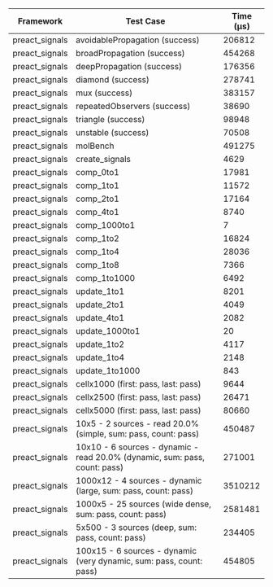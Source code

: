 | Framework | Test Case | Time (μs) |
| --- | --- | --- |
| preact_signals | avoidablePropagation (success) | 206812 |
| preact_signals | broadPropagation (success) | 454268 |
| preact_signals | deepPropagation (success) | 176356 |
| preact_signals | diamond (success) | 278741 |
| preact_signals | mux (success) | 383157 |
| preact_signals | repeatedObservers (success) | 38690 |
| preact_signals | triangle (success) | 98948 |
| preact_signals | unstable (success) | 70508 |
| preact_signals | molBench | 491275 |
| preact_signals | create_signals | 4629 |
| preact_signals | comp_0to1 | 17981 |
| preact_signals | comp_1to1 | 11572 |
| preact_signals | comp_2to1 | 17164 |
| preact_signals | comp_4to1 | 8740 |
| preact_signals | comp_1000to1 | 7 |
| preact_signals | comp_1to2 | 16824 |
| preact_signals | comp_1to4 | 28036 |
| preact_signals | comp_1to8 | 7366 |
| preact_signals | comp_1to1000 | 6492 |
| preact_signals | update_1to1 | 8201 |
| preact_signals | update_2to1 | 4049 |
| preact_signals | update_4to1 | 2082 |
| preact_signals | update_1000to1 | 20 |
| preact_signals | update_1to2 | 4117 |
| preact_signals | update_1to4 | 2148 |
| preact_signals | update_1to1000 | 843 |
| preact_signals | cellx1000 (first: pass, last: pass) | 9644 |
| preact_signals | cellx2500 (first: pass, last: pass) | 26471 |
| preact_signals | cellx5000 (first: pass, last: pass) | 80660 |
| preact_signals | 10x5 - 2 sources - read 20.0% (simple, sum: pass, count: pass) | 450487 |
| preact_signals | 10x10 - 6 sources - dynamic - read 20.0% (dynamic, sum: pass, count: pass) | 271001 |
| preact_signals | 1000x12 - 4 sources - dynamic (large, sum: pass, count: pass) | 3510212 |
| preact_signals | 1000x5 - 25 sources (wide dense, sum: pass, count: pass) | 2581481 |
| preact_signals | 5x500 - 3 sources (deep, sum: pass, count: pass) | 234405 |
| preact_signals | 100x15 - 6 sources - dynamic (very dynamic, sum: pass, count: pass) | 454805 |
